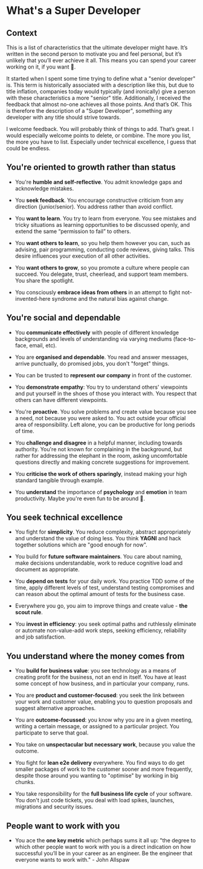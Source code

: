 # What's a Super Developer

## Context

This is a list of characteristics that the ultimate developer might have. It’s written in the second person to motivate you and feel personal, but it’s unlikely that you’ll ever achieve it all. This means you can spend your career working on it, if you want 🙂.

It started when I spent some time trying to define what a "senior developer" is. This term is historically associated with a description like this, but due to title inflation, companies today would typically (and ironically) give a person with these characteristics a more "senior" title. Additionally, I received the feedback that almost no-one achieves all those points. And that’s OK. This is therefore the description of a "Super Developer", something any developer with any title should strive towards.

I welcome feedback. You will probably think of things to add. That’s great. I would especially welcome points to delete, or combine. The more you list, the more you have to list. Especially under technical excellence, I guess that could be endless.

## You're oriented to growth rather than status

- You're **humble and self-reflective**. You admit knowledge gaps and acknowledge mistakes.

- You **seek feedback**. You encourage constructive criticism from any direction (junior/senior). You address rather than avoid conflict.

- You **want to learn**. You try to learn from everyone. You see mistakes and tricky situations as learning opportunities to be discussed openly, and extend the same “permission to fail” to others.

- You **want others to learn**, so you help them however you can, such as advising, pair programming, conducting code reviews, giving talks. This desire influences your execution of all other activities.

- You **want others to grow**, so you promote a culture where people can succeed. You delegate, trust, cheerlead, and support team members. You share the spotlight.

- You consciously **embrace ideas from others** in an attempt to fight not-invented-here syndrome and the natural bias against change.

## You're social and dependable

- You **communicate effectively** with people of different knowledge backgrounds and levels of understanding via varying mediums (face-to-face, email, etc).

- You are **organised and dependable**. You read and answer messages, arrive punctually, do promised jobs, you don't "forget" things.

- You can be trusted to **represent our company** in front of the customer.

- You **demonstrate empathy**: You try to understand others' viewpoints and put yourself in the shoes of those you interact with. You respect that others can have different viewpoints.

- You're **proactive**. You solve problems and create value because you see a need, not because you were asked to. You act outside your official area of responsibility. Left alone, you can be productive for long periods of time.

- You **challenge and disagree** in a helpful manner, including towards authority. You're not known for complaining in the background, but rather for addressing the elephant in the room, asking uncomfortable questions directly and making concrete suggestions for improvement.

- You **criticise the work of others sparingly**, instead making your high standard tangible through example.

- You **understand** the importance of **psychology** and **emotion** in team productivity. Maybe you're even fun to be around 🙂.
  
## You seek technical excellence

- You fight for **simplicity**. You reduce complexity, abstract appropriately and understand the value of doing less. You think **YAGNI** and hack together solutions which are "good enough for now".

- You build for **future software maintainers**. You care about naming, make decisions understandable, work to reduce cognitive load and document as appropriate.

- You **depend on tests** for your daily work. You practice TDD some of the time, apply different levels of test, understand testing compromises and can reason about the optimal amount of tests for the business case.

- Everywhere you go, you aim to improve things and create value - **the scout rule**.

- You **invest in efficiency**: you seek optimal paths and ruthlessly eliminate or automate non-value-add work steps, seeking efficiency, reliability and job satisfaction.

## You understand where the money comes from

- You **build for business value**: you see technology as a means of creating profit for the business, not an end in itself. You have at least some concept of how business, and in particular your company, runs.

- You are **product and customer-focused**: you seek the link between your work and customer value, enabling you to question proposals and suggest alternative approaches.

- You are **outcome-focussed**: you know why you are in a given meeting, writing a certain message, or assigned to a particular project. You participate to serve that goal.

- You take on **unspectacular but necessary work**, because you value the outcome.

- You fight for **lean e2e delivery** everywhere. You find ways to do get smaller packages of work to the customer sooner and more frequently, despite those around you wanting to "optimise" by working in big chunks.

- You take responsibility for the **full business life cycle** of your software. You don't just code tickets, you deal with load spikes, launches, migrations and security issues.

## People want to work with you

- You ace the **one key metric** which perhaps sums it all up: "the degree to which other people want to work with you is a direct indication on how successful you’ll be in your career as an engineer. Be the engineer that everyone wants to work with." - John Allspaw

  



